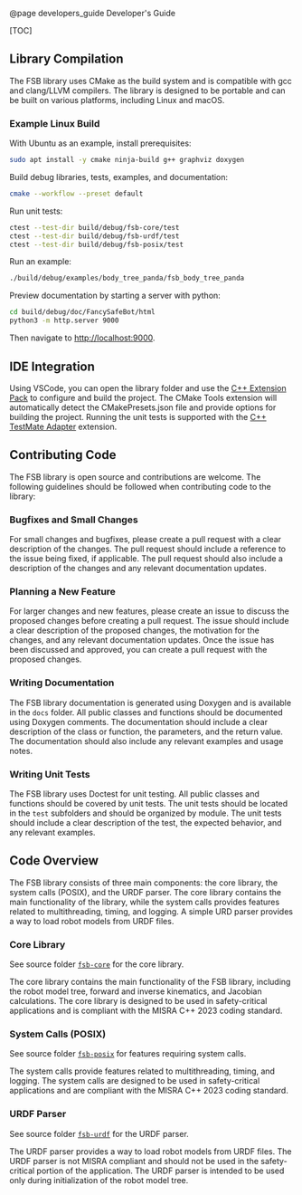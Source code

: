 @page developers_guide Developer's Guide

[TOC]

## Library Compilation

The FSB library uses CMake as the build system and is compatible with gcc and clang/LLVM compilers. The library is designed to be portable and can be built on various platforms, including Linux and macOS.

### Example Linux Build

With Ubuntu as an example, install prerequisites:

```sh
sudo apt install -y cmake ninja-build g++ graphviz doxygen
```

Build debug libraries, tests, examples, and documentation:

```sh
cmake --workflow --preset default
```

Run unit tests:

```sh
ctest --test-dir build/debug/fsb-core/test
ctest --test-dir build/debug/fsb-urdf/test
ctest --test-dir build/debug/fsb-posix/test
```

Run an example:

```sh
./build/debug/examples/body_tree_panda/fsb_body_tree_panda
```

Preview documentation by starting a server with python:

```sh
cd build/debug/doc/FancySafeBot/html
python3 -m http.server 9000
```

Then navigate to [http://localhost:9000](http://localhost:9000).

## IDE Integration

Using VSCode, you can open the library folder and use the [C++ Extension Pack](https://marketplace.visualstudio.com/items?itemName=ms-vscode.cpptools-extension-pack) to configure and build the project. The CMake Tools extension will automatically detect the CMakePresets.json file and provide options for building the project. Running the unit tests is supported with the [C++ TestMate Adapter](https://marketplace.visualstudio.com/items?itemName=matepek.vscode-catch2-test-adapter) extension.

## Contributing Code

The FSB library is open source and contributions are welcome. The following guidelines should be followed when contributing code to the library:

### Bugfixes and Small Changes

For small changes and bugfixes, please create a pull request with a clear description of the changes. The pull request should include a reference to the issue being fixed, if applicable. The pull request should also include a description of the changes and any relevant documentation updates.

### Planning a New Feature

For larger changes and new features, please create an issue to discuss the proposed changes before creating a pull request. The issue should include a clear description of the proposed changes, the motivation for the changes, and any relevant documentation updates. Once the issue has been discussed and approved, you can create a pull request with the proposed changes.

### Writing Documentation

The FSB library documentation is generated using Doxygen and is available in the `docs` folder.
All public classes and functions should be documented using Doxygen comments. The documentation should include a clear description of the class or function, the parameters, and the return value. The documentation should also include any relevant examples and usage notes.

### Writing Unit Tests

The FSB library uses Doctest for unit testing. All public classes and functions should be covered by unit tests. The unit tests should be located in the `test` subfolders and should be organized by module. The unit tests should include a clear description of the test, the expected behavior, and any relevant examples.

## Code Overview

The FSB library consists of three main components: the core library, the system calls (POSIX), and the URDF parser. The core library contains the main functionality of the library, while the system calls provides features related to multithreading, timing, and logging. A simple URD parser provides a way to load robot models from URDF files.

### Core Library

See source folder [`fsb-core`](fsb-core) for the core library.

The core library contains the main functionality of the FSB library, including the robot model tree, forward and inverse kinematics, and Jacobian calculations. The core library is designed to be used in safety-critical applications and is compliant with the MISRA C++ 2023 coding standard.

### System Calls (POSIX)

See source folder [`fsb-posix`](fsb-posix) for features requiring system calls.

The system calls provide features related to multithreading, timing, and logging. The system calls are designed to be used in safety-critical applications and are compliant with the MISRA C++ 2023 coding standard.

### URDF Parser

See source folder [`fsb-urdf`](fsb-urdf) for the URDF parser.

The URDF parser provides a way to load robot models from URDF files. The URDF parser is not MISRA compliant and should not be used in the safety-critical portion of the application. The URDF parser is intended to be used only during initialization of the robot model tree.
